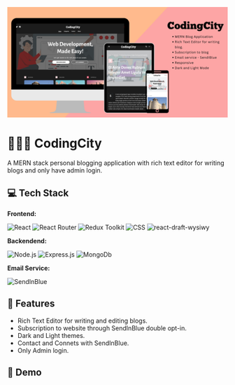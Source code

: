 ![CodingCity Banner](https://github.com/Isha988/CodingCity-Blog-App/blob/main/images/codingCity%20Banner.png)

# 👩🏽‍💻 CodingCity

A MERN stack personal blogging application with rich text editor for writing blogs and only have admin login.

## 💻 Tech Stack

**Frontend:**

<img src="https://img.shields.io/badge/-React-orange?style=for-the-badge&logo=react" alt="React"/>   <img src="https://img.shields.io/badge/-React%20Router-success?style=for-the-badge&logo=reactrouter" alt="React Router"/>   <img src="https://img.shields.io/badge/-Redux%20Toolkit-informational?style=for-the-badge&logo=redux" alt="Redux Toolkit"/>   <img src="https://img.shields.io/badge/-css-990099?style=for-the-badge&logo=CSS3" alt="CSS"/>
<img src="https://img.shields.io/badge/-react draft wysiwy-fae248?style=for-the-badge&logo=react-draft-wysiwy" alt="react-draft-wysiwy"/>  

**Backendend:**

<img src="https://img.shields.io/badge/-Node.js-faf75a?style=for-the-badge&logo=node.js" alt="Node.js"/>   <img src="https://img.shields.io/badge/-express.js-282929?style=for-the-badge&logo=express" alt="Express.js"/>   <img src="https://img.shields.io/badge/-mongodb-f1a7f2?style=for-the-badge&logo=mongodb" alt="MongoDb"/>

**Email Service:**

<img src="https://img.shields.io/badge/-SendInBlue-2497f0?style=for-the-badge&logo=SendInBlue" alt="SendInBlue"/> 

## 📝 Features

- Rich Text Editor for writing and editing blogs.
- Subscription to website through SendInBlue double opt-in.
- Dark and Light themes.
- Contact and Connets with SendInBlue.
- Only Admin login.

## 🎥 Demo




